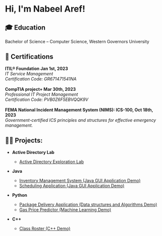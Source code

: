 <h1>Hi, I'm Nabeel Aref!</h1>

<h2>🎓 Education</h2>
Bachelor of Science – Computer Science, Western Governors University

<h2>📜 Certifications </h2>
  <b>ITIL® Foundation									    	 Jan 1st, 2023</b>
	</br><i>IT Service Management</i>
	</br><i>Certification Code: GR671471541NA</i>
</br>
</br>
<b>CompTIA project+									           Mar 30th, 2023</b>
</br><i>Professional IT Project Management</i>
</br><i>Certification Code: PVB0Z6F5EBVQQK9V</i>
</br>
</br>
<b>FEMA National Incident Management System (NIMS): ICS-100, 		                           Oct 18th, 2023</b>
</br><i>Government-certified ICS principles and structures for effective emergency management.</i>

<h2>👨‍💻 Projects:</h2>

- <b>Active Directory Lab</b>
	- [Active Directory Exploration Lab](https://github.com/NabeelAref98/activedirectorylab)


- <b>Java</b>
  - [Inventory Management System (Java GUI Application Demo)](https://github.com/NabeelAref98/invappjava)
  - [Scheduling Application (Java GUI Application Demo)](https://github.com/NabeelAref98/javaguiapp.git)
 
- <b>Python</b>
  - [Package Delivery Application (Data structures and Algorithms Demo)](https://github.com/NabeelAref98/WGUPSwork)
  - [Gas Price Predictor (Machine Learning Demo)](https://github.com/NabeelAref98/capstone/tree/main)
 
- <b>C++</b>
  - [Class Roster (C++ Demo)](https://github.com/NabeelAref98/clssrstr)
